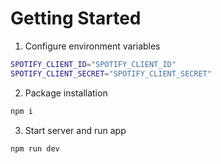 # Getting Started

1. Configure environment variables

```bash
SPOTIFY_CLIENT_ID="SPOTIFY_CLIENT_ID"
SPOTIFY_CLIENT_SECRET="SPOTIFY_CLIENT_SECRET"
```

2. Package installation

```bash
npm i
```

3. Start server and run app

```bash
npm run dev
```
